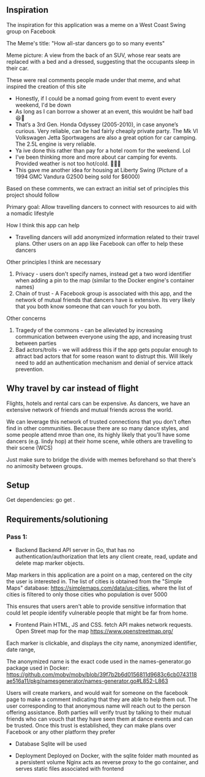 ## Inspiration

The inspiration for this application was a meme on a West Coast Swing group on Facebook 

The Meme's title: "How all-star dancers go to so many events"

Meme picture: A view from the back of an SUV, whose rear seats are replaced with a bed and a dressed, suggesting that the occupants sleep in their car.

These were real comments people made under that meme, and what inspired the creation of this site

- Honestly, if I could be a nomad going from event to event every weekend, I'd be down
- As long as I can borrow a shower at an event, this wouldnt be half bad 😆🚿
- That’s a 3rd Gen. Honda Odyssey (2005-2010), in case anyone’s curious. Very reliable, can be had fairly cheaply private party.
The Mk VI Volkswagen Jetta Sportwagens are also a great option for car camping. The 2.5L engine is very reliable.
- Ya ive done this rather than pay for a hotel room for the weekend. Lol
- I’ve been thinking more and more about car camping for events. Provided weather is not too hot/cold. 🤷🏻‍♀️
- This gave me another idea for housing at Liberty Swing (Picture of a 1994 GMC Vandura G2500 being sold for $6000)

Based on these comments, we can extract an initial set of principles this project should follow

Primary goal:
Allow travelling dancers to connect with resources to aid with a nomadic lifestyle

How I think this app can help
- Travelling dancers will add anonymized information related to their travel plans. Other users on an app like Facebook can offer to help these dancers

Other principles I think are necessary
1) Privacy - users don't specify names, instead get a two word identifier when adding a pin to the map (similar to the Docker engine's container names)
2) Chain of trust - A Facebook group is associated with this app, and the network of mutual friends that dancers have is extensive. Its very likely that you both know someone that can vouch for you both.

Other concerns
1) Tragedy of the commons - can be alleviated by increasing communication between everyone using the app, and increasing trust between parties
2) Bad actors/trolls - we will address this if the app gets popular enough to attract bad actors that for some reason want to distrupt this. Will likely need to add an authentication mechanism and denial of service attack prevention.

## Why travel by car instead of flight

Flights, hotels and rental cars can be expensive. As dancers, we have an extensive network of friends and mutual friends across the world.

We can leverage this network of trusted connections that you don't often find in other communities. Because there are so many dance styles, and some people attend mroe than one, its highly likely that you'll have some dancers (e.g. lindy hop) at their home scene, while others are travelling to their scene (WCS)

Just make sure to bridge the divide with memes beforehand so that there's no animosity between groups.


## Setup
Get dependencies:
go get .

## Requirements/solutioning

### Pass 1:
- Backend
Backend API server in Go, that has no authentication/authorization that lets any client create, read, update and delete map marker objects.

Map markers in this application are a point on a map, centered on the city the user is interested in. The list of cities is obtained from the "Simple Maps" database: https://simplemaps.com/data/us-cities, where the list of cities is filtered to only those cities who population is over 5000

This ensures that users aren't able to provide sensitive information that could let people identify vulnerable people that might be far from home.

- Frontend
Plain HTML, JS and CSS. fetch API makes network requests. 
Open Street map for the map https://www.openstreetmap.org/

Each marker is clickable, and displays the city name, anonymized identifier, date range, 

The anonymized name is the exact code used in the names-generator.go package used in Docker:
https://github.com/moby/moby/blob/39f7b2b6d0156811d9683c6cb0743118ae516a11/pkg/namesgenerator/names-generator.go#L852-L863

Users will create markers, and would wait for someone on the facebook page to make a comment indicating that they are able to help them out. The user corresponding to that anonymous name will reach out to the person offering assistance.
Both parties will verify trust by talking to their mutual friends who can vouch that they have seen them at dance events and can be trusted. Once this trust is established, they can make plans over Facebook or any other platform they prefer

- Database
Sqlite will be used

- Deployment
Deployed on Docker, with the sqlite folder math mounted as a persistent volume
Nginx acts as reverse proxy to the go container, and serves static files associated with frontend
